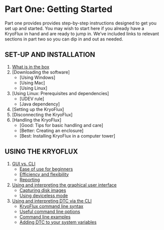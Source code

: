# Part One: Getting Started

Part one provides provides step-by-step instructions designed to get you set up and started. You may wish to start here if you already have a KryoFlux in hand and are ready to jump in. We’ve included links to relevant sections in part two so you can dip in and out as needed.

## SET-UP AND INSTALLATION

1. [What is in the box](/01%20PART%20ONE%20Getting%20Started/01%20SET-UP%20AND%20INSTALLATION/readme.md#what-is-in-the-box)
2. [Downloading the software]
	* [Using Windows]
	* [Using Mac]
	* [Using Linux]
3. [Using Linux: Prerequisites and dependencies]
	* [UDEV rule]
	* [Java dependency]
4. [Setting up the KryoFlux] 
5. [Disconnecting the KryoFlux] 
6. [Handling the KryoFlux]
	* [Good: Tips for basic handling and care]
	* [Better: Creating an enclosure]
	* [Best: Installing KryoFlux in a computer tower]


## USING THE KRYOFLUX

1. [GUI vs. CLI](/01%20PART%20ONE%20Getting%20Started/02%20USING%20THE%20KRYOFLUX/readme.md)
	* [Ease of use for beginners](/01%20PART%20ONE%20Getting%20Started/02%20USING%20THE%20KRYOFLUX/readme.md#ease-of-use-for-beginners)
	* [Efficiency and flexibility](./02%20USING%20THE%20KRYOFLUX/readme.md#efficiency-and-flexibility)
	* [Reporting](./02%20USING%20THE%20KRYOFLUX/readme.md#reporting)
2. [Using and interpreting the graphical user interface](./02%20USING%20THE%20KRYOFLUX/readme.md#using-and-interpreting-the-graphical-user-interface)
	* [Capturing disk images](./02%20USING%20THE%20KRYOFLUX/readme.md#capturing-disk-images)
	* [Using deviceless mode](/01%20PART%20ONE%20Getting%20Started/02%20USING%20THE%20KRYOFLUX/readme.md#using-deviceless-mode)
3.	[Using and interpreting DTC via the CLI](/01%20PART%20ONE%20Getting%20Started/02%20USING%20THE%20KRYOFLUX/readme.md#using-and-interpreting-dtc-via-the-cli)
	* [KryoFlux command line syntax](/01%20PART%20ONE%20Getting%20Started/02%20USING%20THE%20KRYOFLUX/readme.md#kryoflux-command-line-syntax)
	* [Useful command line options](/01%20PART%20ONE%20Getting%20Started/02%20USING%20THE%20KRYOFLUX/readme.md#useful-command-line-options)
	* [Command line examples](/01%20PART%20ONE%20Getting%20Started/02%20USING%20THE%20KRYOFLUX/readme.md#command-line-examples)
	* [Adding DTC to your system variables](/01%20PART%20ONE%20Getting%20Started/02%20USING%20THE%20KRYOFLUX/readme.md#adding-dtc-to-your-system-variables)
